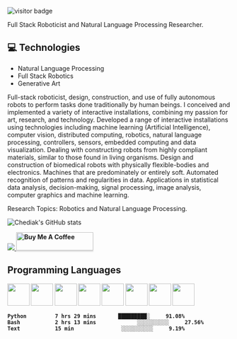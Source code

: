 ![visitor badge](https://visitor-badge.glitch.me/badge?page_id=jwenjian.visitor-badge)

Full Stack Roboticist and Natural Language Processing Researcher.

## :computer: Technologies
* Natural Language Processing
* Full Stack Robotics
* Generative Art

Full-stack roboticist, design, construction, and use of fully autonomous robots to perform tasks done traditionally by human beings. I conceived and implemented a variety of interactive installations, combining my passion for art, research, and technology.
Developed a range of interactive installations using technologies including machine learning (Artificial Intelligence), computer vision, distributed computing, robotics, natural language processing, controllers, sensors, embedded computing and data visualization. Dealing with constructing robots from highly compliant materials, similar to those found in living organisms. Design and construction of biomedical robots with physically flexible-bodies and electronics. Machines that are predominately or entirely soft. Automated recognition of patterns and regularities in data. Applications in statistical data analysis, decision-making, signal processing, image analysis, computer graphics and machine learning.

Research Topics: Robotics and Natural Language Processing.

![Chediak's GitHub stats](https://github-readme-stats.vercel.app/api?username=Chediak&theme=dark&show_icons=true)

<a href="https://www.linkedin.com/in/mattheus-chediak-3a90b3a0" alt="linkedin" target="_blank">

<img src="https://img.shields.io/badge/LinkedIn-%230077B5.svg?&style=flat-square&logo=linkedin&logoColor=white">
<b><b>
 <a href="https://www.buymeacoffee.com/chediak" target="_blank"><img src="https://www.buymeacoffee.com/assets/img/custom_images/orange_img.png" alt="Buy Me A Coffee" style="height: 41px !important;width: 174px !important;box-shadow: 0px 3px 2px 0px rgba(190, 190, 190, 0.5) !important;-webkit-box-shadow: 0px 3px 2px 0px rgba(190, 190, 190, 0.5) !important;" ></a>

  
</a>

## Programming Languages
<img src = 'https://github.com/MarikIshtar007/MarikIshtar007/blob/master/images/c-original.svg' width='50'/> 
 <img src = 'https://github.com/MarikIshtar007/MarikIshtar007/blob/master/images/cpp.svg' width='50'/> 
 <img src = 'https://github.com/MarikIshtar007/MarikIshtar007/blob/master/images/python.svg' height='50'/> 
 <img src = 'https://github.com/JuliaLang/julia-logo-graphics/blob/master/images/julia-logo-color.png' height='50'/>
 <img src = 'https://github.com/MarikIshtar007/MarikIshtar007/blob/master/images/js.svg' height='50'/> 
 <img src = 'https://img.shields.io/badge/ros-%230A0FF9.svg' width='50'/> 
 <img src = 'https://github.com/MarikIshtar007/MarikIshtar007/blob/master/images/sql.svg' width='50'/> 
 <img src = 'https://github.com/MarikIshtar007/MarikIshtar007/blob/master/images/git.svg' width='50'/>
 
<b><b>
 
```text
Python         7 hrs 29 mins       █████████░     91.08%
Bash           2 hrs 13 mins             ░░░░░░░░░░     27.56%
Text           15 min               ░░░░░░░░░░     9.19%
```
